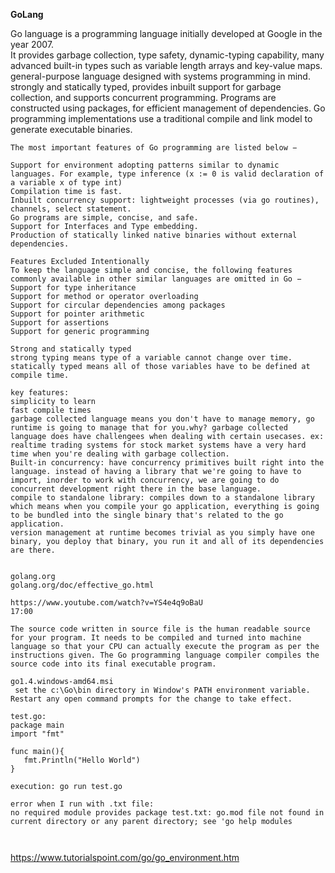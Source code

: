 **GoLang**

Go language is a programming language initially developed at Google in the year 2007.  
It provides garbage collection, type safety, dynamic-typing capability, many advanced built-in types such as variable length arrays and key-value maps. general-purpose language designed with systems programming in mind. strongly and statically typed, provides inbuilt support for garbage collection, and supports concurrent programming. Programs are constructed using packages, for efficient management of dependencies. Go programming implementations use a traditional compile and link model to generate executable binaries. 
```
The most important features of Go programming are listed below −

Support for environment adopting patterns similar to dynamic languages. For example, type inference (x := 0 is valid declaration of a variable x of type int)
Compilation time is fast.
Inbuilt concurrency support: lightweight processes (via go routines), channels, select statement.
Go programs are simple, concise, and safe.
Support for Interfaces and Type embedding.
Production of statically linked native binaries without external dependencies.

Features Excluded Intentionally
To keep the language simple and concise, the following features commonly available in other similar languages are omitted in Go −
Support for type inheritance
Support for method or operator overloading
Support for circular dependencies among packages
Support for pointer arithmetic
Support for assertions
Support for generic programming
```

```
Strong and statically typed
strong typing means type of a variable cannot change over time.
statically typed means all of those variables have to be defined at compile time.

key features:
simplicity to learn
fast compile times
garbage collected language means you don't have to manage memory, go runtime is going to manage that for you.why? garbage collected language does have challengees when dealing with certain usecases. ex: realtime trading systems for stock market systems have a very hard time when you're dealing with garbage collection.
Built-in concurrency: have concurrency primitives built right into the language. instead of having a library that we're going to have to import, inorder to work with concurrency, we are going to do concurrent development right there in the base language.
compile to standalone library: compiles down to a standalone library which means when you compile your go application, everything is going to be bundled into the single binary that's related to the go application.
version management at runtime becomes trivial as you simply have one binary, you deploy that binary, you run it and all of its dependencies are there.


golang.org
golang.org/doc/effective_go.html

https://www.youtube.com/watch?v=YS4e4q9oBaU
17:00	

The source code written in source file is the human readable source for your program. It needs to be compiled and turned into machine language so that your CPU can actually execute the program as per the instructions given. The Go programming language compiler compiles the source code into its final executable program.

go1.4.windows-amd64.msi
 set the c:\Go\bin directory in Window's PATH environment variable. Restart any open command prompts for the change to take effect.

test.go:
package main
import "fmt"

func main(){
   fmt.Println("Hello World")
}

execution: go run test.go

error when I run with .txt file:
no required module provides package test.txt: go.mod file not found in current directory or any parent directory; see 'go help modules



```
https://www.tutorialspoint.com/go/go_environment.htm